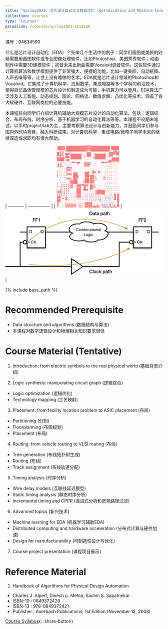 ```yaml
---
title: "Spring2021: 芯片设计自动化与智能优化 (Optimization and Machine Learning in VLSI Design Automation)"
collection: courses
type: "Courses"
permalink: /courses/spring2021-VLSICAD
---
```


课号：04834590

什么是芯片设计自动化（EDA）？先举几个生活中的例子：同学们画图或美颜的时候需要用画图软件或专业图像处理软件，比如Photoshop、美图秀秀软件；动画制作中需要3D建模软件；初音未来出新曲需要Vocaloid调音软件。这些软件通过计算机算法和数学模型提供了非常强大、便捷的功能，比如一键美颜、自动抠图、人声去噪等等，让世上没有难做的艺术。EDA就是芯片设计领域的Photoshop和Vocaloid。它集成了计算机科学、应用数学、集成电路等多个学科的前沿技术，使得百亿晶体管规模的芯片设计和制造成为可能，手机算力可以登月。EDA算法广泛涉及人工智能、动态规划、图论、网络流、数值求解、凸优化等技术，涵盖了各大软硬件、互联网岗位的必要技能。

本课程将向同学们介绍计算机辅助大规模芯片设计的自动化算法，包括：逻辑综合、布局布线、时序分析、基于机器学习的自动化算法等等。本课程不设期末笔试，以平时project/lab为主，主要考察算法设计与创新能力，并鼓励同学们参与国内外EDA竞赛，融入科研成果。对计算机科学、集成电路/微电子同学未来的继续深造或求职均有很大帮助。

| -------- | ----------- | 
| ![DREAMPlace](/images/bigblue4-nofiller_SLD.gif) | ![Sequential circuit](/images/sequential.png) |

{% include base_path %}

Recommended Prerequisite 
======

- Data structure and algorithms (数据结构与算法)
- 本课程对数字逻辑设计和物理相关知识要求很低

Course Material (Tentative)
======

1. Introduction: from electric symbols to the real physical world (基础背景介绍)

2. Logic synthesis: manipulating circuit graph (逻辑综合)
  -	Logic optimization (逻辑优化)
  -	Technology mapping (工艺映射)

3. Placement: from facility location problem to ASIC placement (布局)
  - Partitioning (分割)
  - Floorplanning (布图规划)
  - Placement (布局)

4. Routing: from vehicle routing to VLSI routing (布线)
  - Tree generation (布线拓扑树生成)
  - Routing (布线)
  - Track assignment (布线轨道分配)

5. Timing analysis (时序分析)
  - Wire delay models (互联线延迟模型)
  - Static timing analysis (静态时序分析)
  - Incremental timing and CPPR (递进式分析和悲观路径过滤)

6. Advanced topics (新兴技术)
  - Machine learning for EDA (机器学习辅助EDA)
  - Distributed computing and hardware acceleration (分布式计算与硬件加速)
  - Design for manufacturability (可制造性设计与优化)

7. Course project presentation (课程项目展示)

Reference Material
======

1. Handbook of Algorithms for Physical Design Automation
  - Charles J. Alpert, Dinesh p. Mehta, Sachin S. Sapatnekar
  -	ISBN-10 : 0849372429
  -	ISBN-13 : 978-0849372421
  -	Publisher : Auerbach Publications; 1st Edition (November 12, 2008)

[Course Syllabus](/courses/spring2021-VLSICAD/syllabus.pdf){: .share-button}
